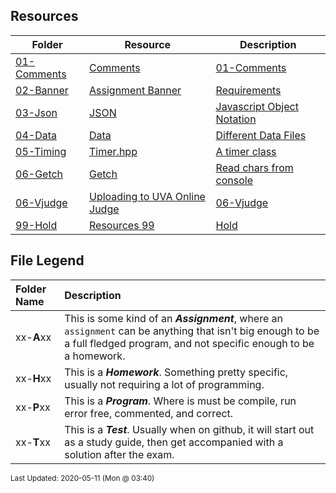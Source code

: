 ## Resources
| Folder | Resource | Description|
 | ------------|------------|------------|
 | [01-Comments](https://github.com/rugbyprof/3013-Algorithms/tree/master/Resources/01-Comments) | [ Comments](https://github.com/rugbyprof/3013-Algorithms/tree/master/Resources/01-Comments) | [01-Comments](https://github.com/rugbyprof/3013-Algorithms/tree/master/Resources/01-Comments) | [ Example Program Comment Block](https://github.com/rugbyprof/3013-Algorithms/tree/master/Resources/01-Comments) | [01-Comments](https://github.com/rugbyprof/3013-Algorithms/tree/master/Resources/01-Comments) | [ Acceptable](https://github.com/rugbyprof/3013-Algorithms/tree/master/Resources/01-Comments) | [01-Comments](https://github.com/rugbyprof/3013-Algorithms/tree/master/Resources/01-Comments) | [ OR](https://github.com/rugbyprof/3013-Algorithms/tree/master/Resources/01-Comments) | [01-Comments](https://github.com/rugbyprof/3013-Algorithms/tree/master/Resources/01-Comments) | [ Program Comment Template:](https://github.com/rugbyprof/3013-Algorithms/tree/master/Resources/01-Comments) | [01-Comments](https://github.com/rugbyprof/3013-Algorithms/tree/master/Resources/01-Comments) | [ Program Comment Example:](https://github.com/rugbyprof/3013-Algorithms/tree/master/Resources/01-Comments) | [01-Comments](https://github.com/rugbyprof/3013-Algorithms/tree/master/Resources/01-Comments) | [ Class Comment](https://github.com/rugbyprof/3013-Algorithms/tree/master/Resources/01-Comments) | [01-Comments](https://github.com/rugbyprof/3013-Algorithms/tree/master/Resources/01-Comments) | [ Class Comment Template:](https://github.com/rugbyprof/3013-Algorithms/tree/master/Resources/01-Comments) | [01-Comments](https://github.com/rugbyprof/3013-Algorithms/tree/master/Resources/01-Comments) | [ Class Comment Example:](https://github.com/rugbyprof/3013-Algorithms/tree/master/Resources/01-Comments) | [01-Comments](https://github.com/rugbyprof/3013-Algorithms/tree/master/Resources/01-Comments) | [ Function Comment](https://github.com/rugbyprof/3013-Algorithms/tree/master/Resources/01-Comments) | [01-Comments](https://github.com/rugbyprof/3013-Algorithms/tree/master/Resources/01-Comments) | [ Function Comment Example:](https://github.com/rugbyprof/3013-Algorithms/tree/master/Resources/01-Comments) | [01-Comments](https://github.com/rugbyprof/3013-Algorithms/tree/master/Resources/01-Comments) | [ Comments in General](https://github.com/rugbyprof/3013-Algorithms/tree/master/Resources/01-Comments) | [01-Comments](https://github.com/rugbyprof/3013-Algorithms/tree/master/Resources/01-Comments) | [ Style of Comments](https://github.com/rugbyprof/3013-Algorithms/tree/master/Resources/01-Comments) | [N/A](https://github.com/rugbyprof/3013-Algorithms/tree/master/Resources/01-Comments) |
 | [02-Banner](https://github.com/rugbyprof/3013-Algorithms/tree/master/Resources/02-Banner) | [ Assignment Banner ](https://github.com/rugbyprof/3013-Algorithms/tree/master/Resources/02-Banner) | [ Requirements](https://github.com/rugbyprof/3013-Algorithms/tree/master/Resources/02-Banner) | [02-Banner](https://github.com/rugbyprof/3013-Algorithms/tree/master/Resources/02-Banner) | [ Overview](https://github.com/rugbyprof/3013-Algorithms/tree/master/Resources/02-Banner) | [02-Banner](https://github.com/rugbyprof/3013-Algorithms/tree/master/Resources/02-Banner) | [ VSCode Plugin](https://github.com/rugbyprof/3013-Algorithms/tree/master/Resources/02-Banner) | [N/A](https://github.com/rugbyprof/3013-Algorithms/tree/master/Resources/02-Banner) |
 | [03-Json](https://github.com/rugbyprof/3013-Algorithms/tree/master/Resources/03-Json) | [ JSON ](https://github.com/rugbyprof/3013-Algorithms/tree/master/Resources/03-Json) | [ Javascript Object Notation](https://github.com/rugbyprof/3013-Algorithms/tree/master/Resources/03-Json) | [03-Json](https://github.com/rugbyprof/3013-Algorithms/tree/master/Resources/03-Json) | [ General](https://github.com/rugbyprof/3013-Algorithms/tree/master/Resources/03-Json) | [03-Json](https://github.com/rugbyprof/3013-Algorithms/tree/master/Resources/03-Json) | [ Some Simple Rules](https://github.com/rugbyprof/3013-Algorithms/tree/master/Resources/03-Json) | [03-Json](https://github.com/rugbyprof/3013-Algorithms/tree/master/Resources/03-Json) | [ Examples:](https://github.com/rugbyprof/3013-Algorithms/tree/master/Resources/03-Json) | [N/A](https://github.com/rugbyprof/3013-Algorithms/tree/master/Resources/03-Json) |
 | [04-Data](https://github.com/rugbyprof/3013-Algorithms/tree/master/Resources/04-Data) | [ Data ](https://github.com/rugbyprof/3013-Algorithms/tree/master/Resources/04-Data) | [ Different Data Files](https://github.com/rugbyprof/3013-Algorithms/tree/master/Resources/04-Data) | [04-Data](https://github.com/rugbyprof/3013-Algorithms/tree/master/Resources/04-Data) | [ Word Lists](https://github.com/rugbyprof/3013-Algorithms/tree/master/Resources/04-Data) | [04-Data](https://github.com/rugbyprof/3013-Algorithms/tree/master/Resources/04-Data) | [|      | File                                    |        Size |](https://github.com/rugbyprof/3013-Algorithms/tree/master/Resources/04-Data) | [04-Data](https://github.com/rugbyprof/3013-Algorithms/tree/master/Resources/04-Data) | [ Dictionary Files](https://github.com/rugbyprof/3013-Algorithms/tree/master/Resources/04-Data) | [04-Data](https://github.com/rugbyprof/3013-Algorithms/tree/master/Resources/04-Data) | [|      | File                                                  |    Size |](https://github.com/rugbyprof/3013-Algorithms/tree/master/Resources/04-Data) | [N/A](https://github.com/rugbyprof/3013-Algorithms/tree/master/Resources/04-Data) |
 | [05-Timing](https://github.com/rugbyprof/3013-Algorithms/tree/master/Resources/05-Timing) | [ Timer.hpp ](https://github.com/rugbyprof/3013-Algorithms/tree/master/Resources/05-Timing) | [ A timer class](https://github.com/rugbyprof/3013-Algorithms/tree/master/Resources/05-Timing) | [05-Timing](https://github.com/rugbyprof/3013-Algorithms/tree/master/Resources/05-Timing) | [ Usage](https://github.com/rugbyprof/3013-Algorithms/tree/master/Resources/05-Timing) | [05-Timing](https://github.com/rugbyprof/3013-Algorithms/tree/master/Resources/05-Timing) | [include <iostream>](https://github.com/rugbyprof/3013-Algorithms/tree/master/Resources/05-Timing) | [05-Timing](https://github.com/rugbyprof/3013-Algorithms/tree/master/Resources/05-Timing) | [include "Timer.hpp"](https://github.com/rugbyprof/3013-Algorithms/tree/master/Resources/05-Timing) | [N/A](https://github.com/rugbyprof/3013-Algorithms/tree/master/Resources/05-Timing) |
 | [06-Getch](https://github.com/rugbyprof/3013-Algorithms/tree/master/Resources/06-Getch) | [ Getch ](https://github.com/rugbyprof/3013-Algorithms/tree/master/Resources/06-Getch) | [ Read chars from console](https://github.com/rugbyprof/3013-Algorithms/tree/master/Resources/06-Getch) | [N/A](https://github.com/rugbyprof/3013-Algorithms/tree/master/Resources/06-Getch) |
 | [06-Vjudge](https://github.com/rugbyprof/3013-Algorithms/tree/master/Resources/06-Vjudge) | [ Uploading to UVA Online Judge](https://github.com/rugbyprof/3013-Algorithms/tree/master/Resources/06-Vjudge) | [06-Vjudge](https://github.com/rugbyprof/3013-Algorithms/tree/master/Resources/06-Vjudge) | [ Overview](https://github.com/rugbyprof/3013-Algorithms/tree/master/Resources/06-Vjudge) | [06-Vjudge](https://github.com/rugbyprof/3013-Algorithms/tree/master/Resources/06-Vjudge) | [ Registration and Overview](https://github.com/rugbyprof/3013-Algorithms/tree/master/Resources/06-Vjudge) | [06-Vjudge](https://github.com/rugbyprof/3013-Algorithms/tree/master/Resources/06-Vjudge) | [ Selecting A Problem](https://github.com/rugbyprof/3013-Algorithms/tree/master/Resources/06-Vjudge) | [06-Vjudge](https://github.com/rugbyprof/3013-Algorithms/tree/master/Resources/06-Vjudge) | [>**Note 1:** I hate stealing from any author, especially one who created such a great resource. I'm sure he would understand our dilemma this semester. I bought my own copy, and would encourage all of you to [purchase a copy](https://cpbook.net/CP3details). Its a great programming resource since it really concentrates on problem solving in general, not just competitive programming.](https://github.com/rugbyprof/3013-Algorithms/tree/master/Resources/06-Vjudge) | [06-Vjudge](https://github.com/rugbyprof/3013-Algorithms/tree/master/Resources/06-Vjudge) | [If you need to find a specific problem, they all have numbers (the ones we will use). So you can go [browse](https://onlinejudge.org/index.php?option=com_onlinejudge&Itemid=8) and find problems using the number to navigate folders, or you can go to [uHunt](https://uhunt.onlinejudge.org/) and put the number in a search form (see 1 on image).](https://github.com/rugbyprof/3013-Algorithms/tree/master/Resources/06-Vjudge) | [06-Vjudge](https://github.com/rugbyprof/3013-Algorithms/tree/master/Resources/06-Vjudge) | [This will bring up a link to the problem description (see 2 on image) which you can download and keep as a reference as your solving. It also give you basic stats and current "whats going on" with the problem (see 3 on image).](https://github.com/rugbyprof/3013-Algorithms/tree/master/Resources/06-Vjudge) | [06-Vjudge](https://github.com/rugbyprof/3013-Algorithms/tree/master/Resources/06-Vjudge) | [ Solving A Problem](https://github.com/rugbyprof/3013-Algorithms/tree/master/Resources/06-Vjudge) | [06-Vjudge](https://github.com/rugbyprof/3013-Algorithms/tree/master/Resources/06-Vjudge) | [ 11172 ](https://github.com/rugbyprof/3013-Algorithms/tree/master/Resources/06-Vjudge) | [ Relational Operator](https://github.com/rugbyprof/3013-Algorithms/tree/master/Resources/06-Vjudge) | [06-Vjudge](https://github.com/rugbyprof/3013-Algorithms/tree/master/Resources/06-Vjudge) | [ Input](https://github.com/rugbyprof/3013-Algorithms/tree/master/Resources/06-Vjudge) | [06-Vjudge](https://github.com/rugbyprof/3013-Algorithms/tree/master/Resources/06-Vjudge) | [ Output](https://github.com/rugbyprof/3013-Algorithms/tree/master/Resources/06-Vjudge) | [06-Vjudge](https://github.com/rugbyprof/3013-Algorithms/tree/master/Resources/06-Vjudge) | [ Sample Input](https://github.com/rugbyprof/3013-Algorithms/tree/master/Resources/06-Vjudge) | [06-Vjudge](https://github.com/rugbyprof/3013-Algorithms/tree/master/Resources/06-Vjudge) | [ Sample Output](https://github.com/rugbyprof/3013-Algorithms/tree/master/Resources/06-Vjudge) | [06-Vjudge](https://github.com/rugbyprof/3013-Algorithms/tree/master/Resources/06-Vjudge) | [ Coding The Problem](https://github.com/rugbyprof/3013-Algorithms/tree/master/Resources/06-Vjudge) | [06-Vjudge](https://github.com/rugbyprof/3013-Algorithms/tree/master/Resources/06-Vjudge) | [ Start](https://github.com/rugbyprof/3013-Algorithms/tree/master/Resources/06-Vjudge) | [06-Vjudge](https://github.com/rugbyprof/3013-Algorithms/tree/master/Resources/06-Vjudge) | [ Think](https://github.com/rugbyprof/3013-Algorithms/tree/master/Resources/06-Vjudge) | [06-Vjudge](https://github.com/rugbyprof/3013-Algorithms/tree/master/Resources/06-Vjudge) | [ Code](https://github.com/rugbyprof/3013-Algorithms/tree/master/Resources/06-Vjudge) | [06-Vjudge](https://github.com/rugbyprof/3013-Algorithms/tree/master/Resources/06-Vjudge) | [ Nuances](https://github.com/rugbyprof/3013-Algorithms/tree/master/Resources/06-Vjudge) | [06-Vjudge](https://github.com/rugbyprof/3013-Algorithms/tree/master/Resources/06-Vjudge) | [ Stdin](https://github.com/rugbyprof/3013-Algorithms/tree/master/Resources/06-Vjudge) | [06-Vjudge](https://github.com/rugbyprof/3013-Algorithms/tree/master/Resources/06-Vjudge) | [ main.cpp](https://github.com/rugbyprof/3013-Algorithms/tree/master/Resources/06-Vjudge) | [06-Vjudge](https://github.com/rugbyprof/3013-Algorithms/tree/master/Resources/06-Vjudge) | [1 include <iostream>](https://github.com/rugbyprof/3013-Algorithms/tree/master/Resources/06-Vjudge) | [06-Vjudge](https://github.com/rugbyprof/3013-Algorithms/tree/master/Resources/06-Vjudge) | [3 define endl "\n"](https://github.com/rugbyprof/3013-Algorithms/tree/master/Resources/06-Vjudge) | [06-Vjudge](https://github.com/rugbyprof/3013-Algorithms/tree/master/Resources/06-Vjudge) | [ infile](https://github.com/rugbyprof/3013-Algorithms/tree/master/Resources/06-Vjudge) | [06-Vjudge](https://github.com/rugbyprof/3013-Algorithms/tree/master/Resources/06-Vjudge) | [ Run in Visual Studio :(](https://github.com/rugbyprof/3013-Algorithms/tree/master/Resources/06-Vjudge) | [06-Vjudge](https://github.com/rugbyprof/3013-Algorithms/tree/master/Resources/06-Vjudge) | [ Run in Terminal](https://github.com/rugbyprof/3013-Algorithms/tree/master/Resources/06-Vjudge) | [06-Vjudge](https://github.com/rugbyprof/3013-Algorithms/tree/master/Resources/06-Vjudge) | [ Repl.it](https://github.com/rugbyprof/3013-Algorithms/tree/master/Resources/06-Vjudge) | [06-Vjudge](https://github.com/rugbyprof/3013-Algorithms/tree/master/Resources/06-Vjudge) | [ Start](https://github.com/rugbyprof/3013-Algorithms/tree/master/Resources/06-Vjudge) | [06-Vjudge](https://github.com/rugbyprof/3013-Algorithms/tree/master/Resources/06-Vjudge) | [ Stop](https://github.com/rugbyprof/3013-Algorithms/tree/master/Resources/06-Vjudge) | [06-Vjudge](https://github.com/rugbyprof/3013-Algorithms/tree/master/Resources/06-Vjudge) | [ Test Run](https://github.com/rugbyprof/3013-Algorithms/tree/master/Resources/06-Vjudge) | [06-Vjudge](https://github.com/rugbyprof/3013-Algorithms/tree/master/Resources/06-Vjudge) | [ Compile](https://github.com/rugbyprof/3013-Algorithms/tree/master/Resources/06-Vjudge) | [06-Vjudge](https://github.com/rugbyprof/3013-Algorithms/tree/master/Resources/06-Vjudge) | [ Testing Your Solution](https://github.com/rugbyprof/3013-Algorithms/tree/master/Resources/06-Vjudge) | [06-Vjudge](https://github.com/rugbyprof/3013-Algorithms/tree/master/Resources/06-Vjudge) | [ Go Debug](https://github.com/rugbyprof/3013-Algorithms/tree/master/Resources/06-Vjudge) | [06-Vjudge](https://github.com/rugbyprof/3013-Algorithms/tree/master/Resources/06-Vjudge) | [ Getting Data](https://github.com/rugbyprof/3013-Algorithms/tree/master/Resources/06-Vjudge) | [06-Vjudge](https://github.com/rugbyprof/3013-Algorithms/tree/master/Resources/06-Vjudge) | [ Pick a Set](https://github.com/rugbyprof/3013-Algorithms/tree/master/Resources/06-Vjudge) | [06-Vjudge](https://github.com/rugbyprof/3013-Algorithms/tree/master/Resources/06-Vjudge) | [ Use New Data](https://github.com/rugbyprof/3013-Algorithms/tree/master/Resources/06-Vjudge) | [06-Vjudge](https://github.com/rugbyprof/3013-Algorithms/tree/master/Resources/06-Vjudge) | [ Check New Output](https://github.com/rugbyprof/3013-Algorithms/tree/master/Resources/06-Vjudge) | [06-Vjudge](https://github.com/rugbyprof/3013-Algorithms/tree/master/Resources/06-Vjudge) | [ Uploading Solution](https://github.com/rugbyprof/3013-Algorithms/tree/master/Resources/06-Vjudge) | [06-Vjudge](https://github.com/rugbyprof/3013-Algorithms/tree/master/Resources/06-Vjudge) | [ Start Submission](https://github.com/rugbyprof/3013-Algorithms/tree/master/Resources/06-Vjudge) | [06-Vjudge](https://github.com/rugbyprof/3013-Algorithms/tree/master/Resources/06-Vjudge) | [ Do Submission](https://github.com/rugbyprof/3013-Algorithms/tree/master/Resources/06-Vjudge) | [06-Vjudge](https://github.com/rugbyprof/3013-Algorithms/tree/master/Resources/06-Vjudge) | [ Confirm Submission](https://github.com/rugbyprof/3013-Algorithms/tree/master/Resources/06-Vjudge) | [06-Vjudge](https://github.com/rugbyprof/3013-Algorithms/tree/master/Resources/06-Vjudge) | [ Submission Results](https://github.com/rugbyprof/3013-Algorithms/tree/master/Resources/06-Vjudge) | [N/A](https://github.com/rugbyprof/3013-Algorithms/tree/master/Resources/06-Vjudge) |
 | [99-Hold](https://github.com/rugbyprof/3013-Algorithms/tree/master/Resources/99-Hold) | [ Resources 99](https://github.com/rugbyprof/3013-Algorithms/tree/master/Resources/99-Hold) | [Hold ](https://github.com/rugbyprof/3013-Algorithms/tree/master/Resources/99-Hold) | [ No Description](https://github.com/rugbyprof/3013-Algorithms/tree/master/Resources/99-Hold) | [N/A](https://github.com/rugbyprof/3013-Algorithms/tree/master/Resources/99-Hold) |

    
## File Legend

| Folder Name | Description |
|:-----------|:-------------|
|xx-**A**xx | This is some kind of an ***Assignment***, where an `assignment` can be anything that isn't big enough to be a full fledged program, and not specific enough to be a homework. |
|xx-**H**xx | This is a ***Homework***. Something pretty specific, usually not requiring a lot of programming. |
|xx-**P**xx | This is a ***Program***. Where is must be compile, run error free, commented, and correct. |
|xx-**T**xx | This is a ***Test***. Usually when on github, it will start out as a study guide, then get accompanied with a solution after the exam. |

    
<sup>Last Updated: 2020-05-11 (Mon @ 03:40)</sup>